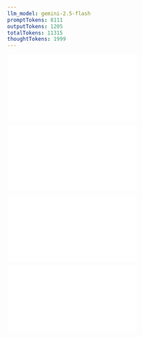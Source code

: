 ```yaml
---
llm_model: gemini-2.5-flash
promptTokens: 8111
outputTokens: 1205
totalTokens: 11315
thoughtTokens: 1999
---
```


![@](steps/_.3eb68380.md)

![@](steps/_.145eb1d4.md)

![@](steps/Please%20modify%20the%20concept%20above.4f8f012f.md)

![@](steps/response.02d37021.md)